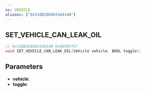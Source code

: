 ```yaml
---
ns: VEHICLE
aliases: ["0x51BB2D88D31A914B"]
---
```

## SET_VEHICLE_CAN_LEAK_OIL

```c
// 0x51BB2D88D31A914B 0x88F0F7E7
void SET_VEHICLE_CAN_LEAK_OIL(Vehicle vehicle, BOOL toggle);
```

## Parameters
* **vehicle**: 
* **toggle**: 

